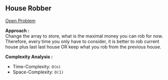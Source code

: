 ## House Robber

[Open Problem](https://leetcode.com/problems/house-robber/description/)

**Approach :**<br>
Change the array to store, what is the maximal money you can rob for now. Therefore, every time you only have to consider, it is better to rob current house plus last last house OR keep what you rob from the previous house.<br>

**Complexity Analysis :**<br>

-   Time-Complexity: `O(n)`
-   Space-Complexity: `O(1)`
